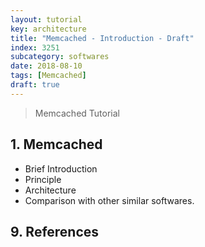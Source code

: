 ```yaml
---
layout: tutorial
key: architecture
title: "Memcached - Introduction - Draft"
index: 3251
subcategory: softwares
date: 2018-08-10
tags: [Memcached]
draft: true
---
```


> Memcached Tutorial

## 1. Memcached
* Brief Introduction
* Principle
* Architecture
* Comparison with other similar softwares.


## 9. References
